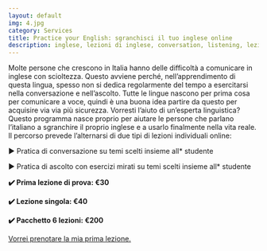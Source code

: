 ```yaml
---
layout: default
img: 4.jpg
category: Services
title: Practice your English: sgranchisci il tuo inglese online
description: inglese, lezioni di inglese, conversation, listening, lezioni private, lezioni online, inglese online, conversazione, ascolto
---
```

<p>
Molte persone che crescono in Italia hanno delle difficoltà a comunicare in inglese con scioltezza. Questo avviene perché, nell’apprendimento di questa lingua, spesso non si dedica regolarmente del tempo a esercitarsi nella conversazione e nell’ascolto. Tutte le lingue nascono per prima cosa per comunicare a voce, quindi è una buona idea partire da questo per acquisire via via più sicurezza. Vorresti l’aiuto di un’esperta linguistica? Questo programma nasce proprio per aiutare le persone che parlano l’italiano a sgranchire il proprio inglese e a usarlo finalmente nella vita reale. Il percorso prevede l’alternarsi di due tipi di lezioni individuali online:
</p>
<p>
► Pratica di conversazione su temi scelti insieme all* studente
</p>
<p>
► Pratica di ascolto﻿ con esercizi mirati su temi scelti insieme all* studente
</p>
<p>
<strong>✔️ Prima lezione di prova: €30</strong>
</p>
<p>
<strong>✔️ Lezione singola: €40</strong>
</p>
<p>
<strong>✔️ Pacchetto 6 lezioni: €200</strong>
</p>
<a href="mailto:angela@tiliatranslations.it">Vorrei prenotare la mia prima lezione.</a>

